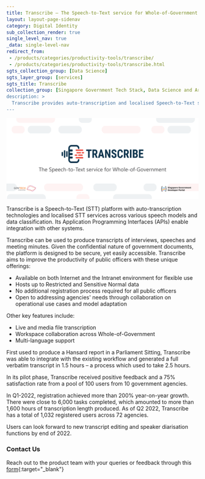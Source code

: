 ```yaml
---
title: Transcribe – The Speech-to-Text service for Whole-of-Government
layout: layout-page-sidenav
category: Digital Identity
sub_collection_render: true
single_level_nav: true
_data: single-level-nav
redirect_from:
 - /products/categories/productivity-tools/transcribe/
 - /products/categories/productivity-tools/transcribe.html
sgts_collection_group: [Data Science]
sgts_layer_group: [services]
sgts_title: Transcribe
collection_group: [Singapore Government Tech Stack, Data Science and Artificial Intelligence, What's New]
description: >
  Transcribe provides auto-transcription and localised Speech-to-Text services for Singapore government officers. Find out more here.
---
```


![Transcribe header banner](/assets/img/Transcribe-HeaderBanner-v1.png)

Transcribe is a Speech-to-Text (STT) platform with auto-transcription technologies and localised STT services across various speech models and data classification. Its Application Programming Interfaces (APIs) enable integration with other systems. 

Transcribe can be used to produce transcripts of interviews, speeches and meeting minutes. Given the confidential nature of government documents, the platform is designed to be secure, yet easily accessible. Transcribe aims to improve the productivity of public officers with these unique offerings: 

- Available on both Internet and the Intranet environment for flexible use 
- Hosts up to Restricted and Sensitive Normal data 
- No additional registration process required for all public officers 
- Open to addressing agencies' needs through collaboration on operational use cases and model adaptation

Other key features include:
- Live and media file transcription 
- Workspace collaboration across Whole-of-Government 
- Multi-language support

First used to produce a Hansard report in a Parliament Sitting, Transcribe was able to integrate with the existing workflow and generated a full verbatim transcript in 1.5 hours – a process which used to take 2.5 hours. 

In its pilot phase, Transcribe received positive feedback and a 75% satisfaction rate from a pool of 100 users from 10 government agencies. 

In Q1-2022, registration achieved more than 200% year-on-year growth. There were close to 6,000 tasks completed, which amounted to more than 1,600 hours of transcription length produced. As of Q2 2022, Transcribe has a total of 1,032 registered users across 72 agencies.

Users can look forward to new transcript editing and speaker diarisation functions by end of 2022. 

### Contact Us

Reach out to the product team with your queries or feedback through this [form](https://form.gov.sg/#!/62280856ba91100012050933){:target="\_blank"}
